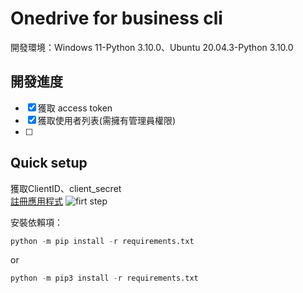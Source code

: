 Onedrive for business cli
============
  開發環境：Windows 11-Python 3.10.0、Ubuntu 20.04.3-Python 3.10.0
 
開發進度
---
- [x] 獲取 access token
- [x] 獲取使用者列表(需擁有管理員權限)
- [ ] 

Quick setup
---
獲取ClientID、client_secret<br>
[註冊應用程式](https://portal.azure.com/#blade/Microsoft_AAD_RegisteredApps/ApplicationsListBlade)
![firt step](https://upload.cc/i1/2021/12/07/JlnUNI.png)

安裝依賴項：
```python
python -m pip install -r requirements.txt
```
or
```python
python -m pip3 install -r requirements.txt
```
